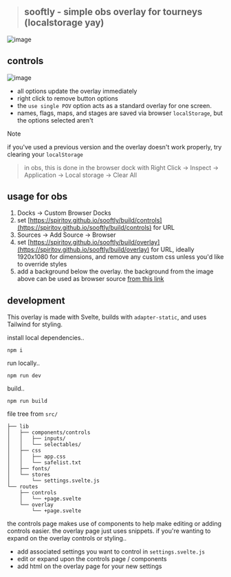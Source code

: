 > ## sooftly - simple obs overlay for tourneys (localstorage yay)
![image](https://github.com/user-attachments/assets/b3944d9a-2008-4d7e-8220-b4b843e194ed)

## controls
![image](https://github.com/user-attachments/assets/09d931d6-ffd8-40ad-981c-a1a3eec78fda)
- all options update the overlay immediately
- right click to remove button options
- the `use single POV` option acts as a standard overlay for one screen.
- names, flags, maps, and stages are saved via browser `localStorage`, but the options selected aren't
> [!NOTE]
>  if you've used a previous version and the overlay doesn't work properly, try clearing your `localStorage`
>  > in obs, this is done in the browser dock with Right Click -> Inspect -> Application -> Local storage -> Clear All

## usage for obs
1. Docks -> Custom Browser Docks
2. set [https://spiritov.github.io/sooftly/build/controls](https://spiritov.github.io/sooftly/build/controls) for URL
3. Sources -> Add Source -> Browser
4. set [https://spiritov.github.io/sooftly/build/overlay](https://spiritov.github.io/sooftly/build/overlay) for URL, ideally 1920x1080 for dimensions, and remove any custom css unless you'd like to override styles
5. add a background below the overlay. the background from the image above can be used as browser source [from this link](https://spiritov.github.io/web-snippets/jumple%20active%20background/index.html)

## development
This overlay is made with Svelte, builds with `adapter-static`, and uses Tailwind for styling.

install local dependencies..
```console
npm i
```
run locally..
```console
npm run dev
```
build..
```console
npm run build
```
file tree from `src/`
```console
├── lib
│   ├── components/controls
│   │   ├── inputs/
│   │   └── selectables/
│   ├── css
│   │   ├── app.css
│   │   └── safelist.txt
│   ├── fonts/
│   └── stores
│       └── settings.svelte.js
└── routes
    ├── controls
    │   └── +page.svelte
    └── overlay
        └── +page.svelte
```
the controls page makes use of components to help make editing or adding controls easier. the overlay page just uses snippets. if you're wanting to expand on the overlay controls or styling..
- add associated settings you want to control in `settings.svelte.js`
- edit or expand upon the controls page / components
- add html on the overlay page for your new settings
